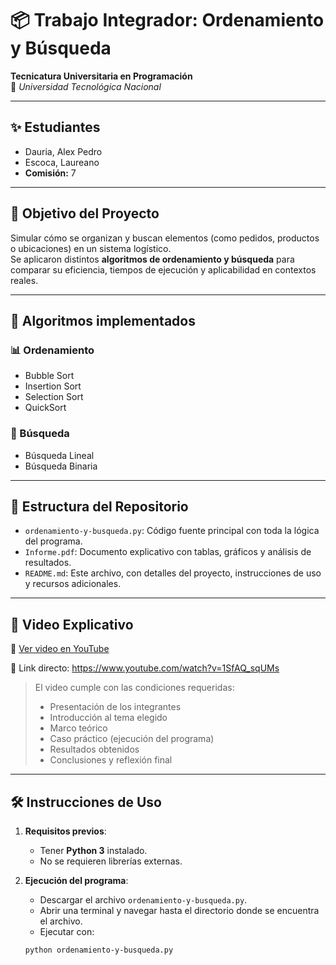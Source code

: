 # 📦 Trabajo Integrador: Ordenamiento y Búsqueda  
**Tecnicatura Universitaria en Programación**  
📍 *Universidad Tecnológica Nacional*  

---

## ✨ Estudiantes   
- Dauria, Alex Pedro  
- Escoca, Laureano  
- **Comisión:** 7  

---

## 🎯 Objetivo del Proyecto  
Simular cómo se organizan y buscan elementos (como pedidos, productos o ubicaciones) en un sistema logístico.  
Se aplicaron distintos **algoritmos de ordenamiento y búsqueda** para comparar su eficiencia, tiempos de ejecución y aplicabilidad en contextos reales.

---

## 🧠 Algoritmos implementados  


### 📊 Ordenamiento  
- Bubble Sort  
- Insertion Sort  
- Selection Sort  
- QuickSort

### 🔎 Búsqueda
- Búsqueda Lineal  
- Búsqueda Binaria  

---

## 📂 Estructura del Repositorio  

- `ordenamiento-y-busqueda.py`: Código fuente principal con toda la lógica del programa.  
- `Informe.pdf`: Documento explicativo con tablas, gráficos y análisis de resultados.  
- `README.md`: Este archivo, con detalles del proyecto, instrucciones de uso y recursos adicionales.  

---

## 🎥 Video Explicativo

🔗 [Ver video en YouTube](https://www.youtube.com/watch?v=1SfAQ_sqUMs)

🔗 Link directo: https://www.youtube.com/watch?v=1SfAQ_sqUMs


> El video cumple con las condiciones requeridas:
> - Presentación de los integrantes
> - Introducción al tema elegido
> - Marco teórico
> - Caso práctico (ejecución del programa)
> - Resultados obtenidos
> - Conclusiones y reflexión final

---

## 🛠 Instrucciones de Uso

1. **Requisitos previos**:  
   - Tener **Python 3** instalado.  
   - No se requieren librerías externas.

2. **Ejecución del programa**:  
   - Descargar el archivo `ordenamiento-y-busqueda.py`.  
   - Abrir una terminal y navegar hasta el directorio donde se encuentra el archivo.  
   - Ejecutar con:
   

   ```bash
   python ordenamiento-y-busqueda.py

